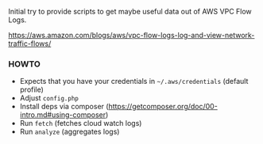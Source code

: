 Initial try to provide scripts to get maybe useful data out of AWS VPC Flow Logs.

https://aws.amazon.com/blogs/aws/vpc-flow-logs-log-and-view-network-traffic-flows/

### HOWTO ###

* Expects that you have your credentials in `~/.aws/credentials` (default profile)
* Adjust `config.php`
* Install deps via composer (https://getcomposer.org/doc/00-intro.md#using-composer)
* Run `fetch` (fetches cloud watch logs)
* Run `analyze` (aggregates logs)
